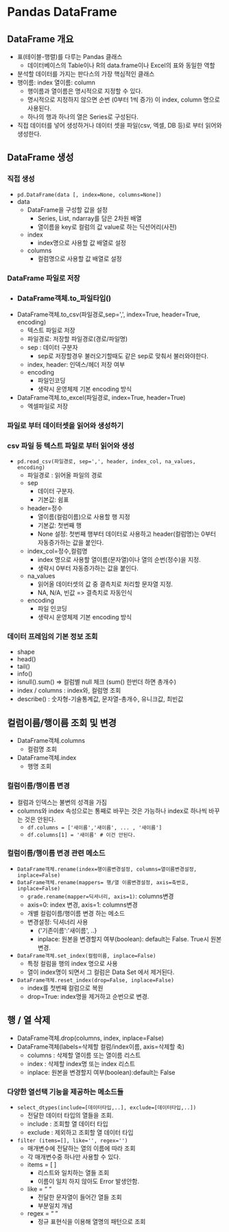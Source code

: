 # Pandas DataFrame
## DataFrame 개요
- 표(테이블-행렬)를 다루는 Pandas 클래스
    - 데이터베이스의 Table이나 R의 data.frame이나 Excel의 표와 동일한 역할
- 분석할 데이터를 가지는 판다스의 가장 핵심적인 클래스
- 행이름: index 열이름: column
    - 행이름과 열이름은 명시적으로 지정할 수 있다.
    - 명시적으로 지정하지 않으면 순번 (0부터 1씩 증가) 이 index, column 명으로 사용된다.
    - 하나의 행과 하나의 열은 Series로 구성된다.
- 직접 데이터를 넣어 생성하거나 데이터 셋을 파일(csv, 엑셀, DB 등)로 부터 읽어와 생성한다.

## DataFrame 생성
### 직접 생성
- `pd.DataFrame(data [, index=None, columns=None])`
- data 
    - DataFrame을 구성할 값을 설정
        - Series, List, ndarray를 담은 2차원 배열
        - 열이름을 key로 컬럼의 값 value로 하는 딕션어리(사전)
    - index
        - index명으로 사용할 값 배열로 설정
    - columns
        - 컬럼명으로 사용할 값 배열로 설정

### DataFrame 파일로 저장
- ### DataFrame객체.to_파일타입()
- DataFrame객체.to_csv(파일경로,sep=',', index=True, header=True, encoding)
    - 텍스트 파일로 저장
    - 파일경로: 저장할 파일경로(경로/파일명)
    - sep : 데이터 구분자
		- sep로 저장할경우 불러오기할때도 같은 sep로 맞춰서 불러와야한다.
    - index, header: 인덱스/헤더 저장 여부
    - encoding
        - 파일인코딩
        - 생략시 운영체제 기본 encoding 방식
- DataFrame객체.to_excel(파일경로, index=True, header=True)
    - 엑셀파일로 저장
	
### 파일로 부터 데이터셋을 읽어와 생성하기
### csv 파일 등 텍스트 파일로 부터 읽어와 생성
- `pd.read_csv(파일경로, sep=',', header, index_col, na_values, encoding)`
    - 파일경로 : 읽어올 파일의 경로
    - sep
        - 데이터 구분자. 
        - 기본값: 쉼표
    - header=정수
        - 열이름(컬럼이름)으로 사용할 행 지정
        - 기본값: 첫번째 행
        - None 설정: 첫번째 행부터 데이터로 사용하고 header(컬럼명)는 0부터 자동증가하는 값을 붙인다.
    - index_col=정수,컬럼명
        - index 명으로 사용할 열이름(문자열)이나 열의 순번(정수)을 지정.
        - 생략시 0부터 자동증가하는 값을 붙인다.
    - na_values
        - 읽어올 데이터셋의 값 중 결측치로 처리할 문자열 지정. 
        - NA, N/A, 빈값 => 결측치로 자동인식
    - encoding
        - 파일 인코딩
        - 생략시 운영체제 기본 encoding 방식
		
### 데이터 프레임의 기본 정보 조회
- shape
- head()
- tail()
- info()
- isnull().sum() => 컬럼별 null 체크 (sum() 한번더 하면 총개수)
- index / columns : index와, 컬럼명 조회
- describe() : 숫자형-기술통계값, 문자열-총개수, 유니크값, 최빈값

## 컬럼이름/행이름 조회 및 변경
- DataFrame객체.columns
    - 컬럼명 조회
- DataFrame객체.index
    - 행명 조회
	
### 컬럼이름/행이름 변경
- 컬럼과 인덱스는 불변의 성격을 가짐
- columns와 index 속성으로는 통째로 바꾸는 것은 가능하나 index로 하나씩 바꾸는 것은 안된다.
    - `df.columns = ['새이름','새이름', ... , '새이름'] `
    - `df.columns[1] = '새이름' # 이건 안된다. `

### 컬럼이름/행이름 변경 관련 메소드    
- `DataFrame객체.rename(index=행이름변경설정, columns=열이름변경설정, inplace=False)`
- `DataFrame객체.rename(mappers= 행/열 이름변경설정, axis=축번호, inplace=False)`
	- `grade.rename(mapper=딕셔너리, axis=1)`: columns변경
	- axis=0: index 변경, axis=1: columns변경 
	- 개별 컬럼이름/행이름 변경 하는 메소드
    - 변경설정: 딕셔너리 사용
        - {'기존이름':'새이름', ..}
        - inplace: 원본을 변경할지 여부(boolean): default는 False. True시 원본 변경.
- `DataFrame객체.set_index(컬럼이름, inplace=False)`
    - 특정 컬럼을 행의 index 명으로 사용
    - 열이 index명이 되면서 그 컬럼은 Data Set 에서 제거된다.
- `DataFrame객체.reset_index(drop=False, inplace=False)`
    - index를 첫번째 컬럼으로 복원
	- drop=True: index명을 제거하고 순번으로 변경.

## 행 / 열 삭제
- DataFrame객체.drop(columns, index, inplace=False)
- DataFrame객체(labels=삭제할 컬럼/index이름, axis=삭제할 축)
    - columns : 삭제할 열이름 또는 열이름 리스트
    - index : 삭제할 index명 또는 index 리스트
    - inplace: 원본을 변경할지 여부(boolean):default는 False

### 다양한 열선택 기능을 제공하는 메소드들
- `select_dtypes(include=[데이터타입,..], exclude=[데이터타입,..])`
    - 전달한 데이터 타입의 열들을 조회. 
    - include : 조회할 열 데이터 타입
    - exclude : 제외하고 조회할 열 데이터 타입
- `filter (items=[], like='', regex='')`
   - 매개변수에 전달하는 열의 이름에 따라 조회
    - 각 매개변수중 하나만 사용할 수 있다.
    - items = [ ] 
        - 리스트와 일치하는 열들 조회
        - 이름이 일치 하지 않아도 Error 발생안함.
    - like = “ “ 
        - 전달한 문자열이 들어간 열들 조회
        - 부분일치 개념
    - regex = “ ”
        - 정규 표현식을 이용해 열명의 패턴으로 조회